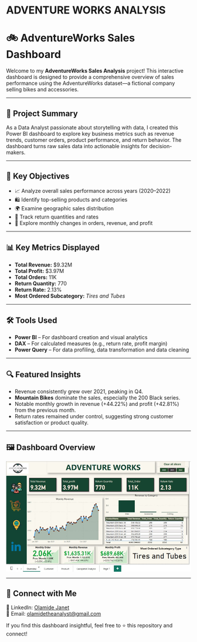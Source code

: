 # ADVENTURE WORKS ANALYSIS
# 🚲 AdventureWorks Sales Dashboard

Welcome to my **AdventureWorks Sales Analysis** project! This interactive dashboard is designed to provide a comprehensive overview of sales performance using the AdventureWorks dataset—a fictional company selling bikes and accessories.

---

## 📌 Project Summary

As a Data Analyst passionate about storytelling with data, I created this Power BI dashboard to explore key business metrics such as revenue trends, customer orders, product performance, and return behavior. The dashboard turns raw sales data into actionable insights for decision-makers.

---

## 🎯 Key Objectives

- 📈 Analyze overall sales performance across years (2020–2022)
- 🛍️ Identify top-selling products and categories
- 🌍 Examine geographic sales distribution
- 🧾 Track return quantities and rates
- 🧩 Explore monthly changes in orders, revenue, and profit

---

## 📊 Key Metrics Displayed

- **Total Revenue:** $9.32M  
- **Total Profit:** $3.97M  
- **Total Orders:** 11K  
- **Return Quantity:** 770  
- **Return Rate:** 2.13%  
- **Most Ordered Subcategory:** *Tires and Tubes*

---

## 🛠️ Tools Used

- **Power BI** – For dashboard creation and visual analytics  
- **DAX** – For calculated measures (e.g., return rate, profit margin)   
- **Power Query** – For data profiling, data transformation and data cleaning

---

## 🔍 Featured Insights

- Revenue consistently grew over 2021, peaking in Q4.
- **Mountain Bikes** dominate the sales, especially the 200 Black series.
- Notable monthly growth in revenue (+44.22%) and profit (+42.81%) from the previous month.
- Return rates remained under control, suggesting strong customer satisfaction or product quality.

---
## 🖼️ Dashboard Overview

![Dashboard Screenshot](dashboard.jpg)



---

## 🔗 Connect with Me

💼 LinkedIn: [Olamide Janet](https://www.linkedin.com/in/olamide-janet)  
📧 Email: [olamidetheanalyst@gmail.com](mailto:olamidedanalyst@gmail.com)

If you find this dashboard insightful, feel free to ⭐ this repository and connect!


